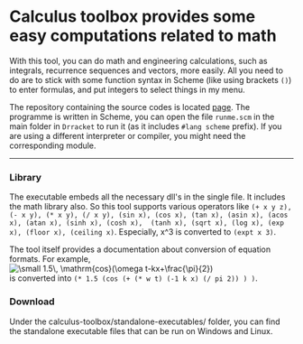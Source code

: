 # Calculus toolbox provides some easy computations related to math

With this tool, you can do math and engineering calculations, such as integrals, recurrence sequences and vectors, more easily.
All you need to do are to stick with some function syntax in Scheme (like using brackets `()`) to enter formulas, and put integers
to select things in my menu.  
  
The repository containing the source codes is located [page](github.com/cleoold/calculus-toolbox). The programme is written in Scheme, you can
open the file `runme.scm` in the main folder in `Drracket` to run it (as it includes `#lang scheme` prefix). If you are using a different 
interpreter or compiler, you might need the corresponding module.
  
---
### Library
The executable embeds all the necessary dll's in the single file. It includes the math library also. So this tool supports various
operators like ```(+ x y z), (- x y), (* x y), (/ x y), (sin x), (cos x), (tan x), (asin x), (acos x), (atan x), (sinh x), (cosh x), 
(tanh x), (sqrt x), (log x), (exp x), (floor x), (ceiling x)```. Especially, x^3 is converted to `(expt x 3)`.  
  
The tool itself provides a documentation about conversion of equation formats. For example,   
           <img src="https://latex.codecogs.com/svg.latex?\small&space;1.5\,&space;\mathrm{cos}(\omega&space;t-kx&plus;\frac{\pi}{2})" title="\small 1.5\, \mathrm{cos}(\omega t-kx+\frac{\pi}{2})" />   
is converted into `(* 1.5 (cos (+ (* w t) (-1 k x) (/ pi 2)) ) )`.
  
### Download
Under the calculus-toolbox/standalone-executables/ folder, you can find the standalone executable files that can be run on Windows 
and Linux.
